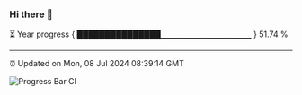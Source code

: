 ### Hi there 👋

⏳ Year progress { ███████████████▁▁▁▁▁▁▁▁▁▁▁▁▁▁▁ } 51.74 %

---

⏰ Updated on Mon, 08 Jul 2024 08:39:14 GMT

![Progress Bar CI](https://github.com/IshwaranRudhara/GIT-ACTION/workflows/Progress%20Bar%20CI/badge.svg)
